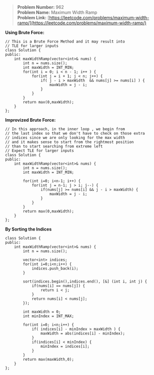> **Problem Number:** 962 <br>
> **Problem Name:** Maximum Width Ramp <br>
> **Problem Link:** [https://leetcode.com/problems/maximum-width-ramp/](https://leetcode.com/problems/maximum-width-ramp/) <br>

**Using Brute Force:**

    // This is a Brute Force Method and it may result into
    // TLE for larger inputs
    class Solution {
    public:
        int maxWidthRamp(vector<int>& nums) {
            int n = nums.size();
            int maxWidth = INT_MIN;
            for(int i = 0; i < n - 1; i++ ) {
                for(int j = i + 1; j < n; j++) {
                    if( j - i > maxWidth  && nums[j] >= nums[i] ) {
                        maxWidth = j - i;
                    }
                }
            }
            return max(0,maxWidth);
        }
    };

**Improvized Brute Force:**

    // In this approach, in the inner loop , we begin from 
    // the last index so that we don't have to check on those extra 
    // indices since we are only looking for the max width
    // and it makes sense to start from the rightmost position
    // than to start searching from extreme left
    // Expect TLE for larger inputs
    class Solution {
    public:
        int maxWidthRamp(vector<int>& nums) {
            int n = nums.size();
            int maxWidth = INT_MIN;
            
            for(int i=0; i<n-1; i++) {
                for(int j = n-1; j > i; j--) {
                    if(nums[j] >= nums[i] && j - i > maxWidth) {
                        maxWidth = j - i;
                    }
                }
            }
            return max(0,maxWidth);
        }
    };

**By Sorting the Indices**

    class Solution {
    public:
        int maxWidthRamp(vector<int>& nums) {
            int n = nums.size();

            vector<int> indices;
            for(int i=0;i<n;i++) {
                indices.push_back(i);
            }
            
            sort(indices.begin(),indices.end(), [&] (int i, int j) {
                if(nums[i] == nums[j]) {
                    return i < j;
                }
                return nums[i] < nums[j];
            });

            int maxWidth = 0;
            int minIndex = INT_MAX;

            for(int i=0; i<n;i++) {
                if( indices[i] - minIndex > maxWidth ) {
                    maxWidth = abs(indices[i] - minIndex);
                }
                if(indices[i] < minIndex) {
                    minIndex = indices[i];
                }
            }
            return max(maxWidth,0);
        }
    };